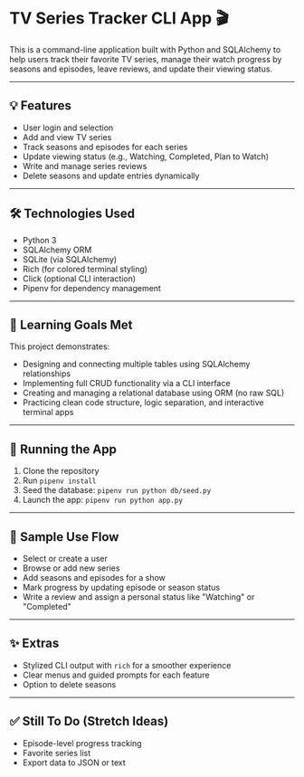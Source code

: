 # TV Series Tracker CLI App 🎬

This is a command-line application built with Python and SQLAlchemy to help users track their favorite TV series, manage their watch progress by seasons and episodes, leave reviews, and update their viewing status.

---

## 💡 Features

- User login and selection
- Add and view TV series
- Track seasons and episodes for each series
- Update viewing status (e.g., Watching, Completed, Plan to Watch)
- Write and manage series reviews
- Delete seasons and update entries dynamically

---

## 🛠️ Technologies Used

- Python 3
- SQLAlchemy ORM
- SQLite (via SQLAlchemy)
- Rich (for colored terminal styling)
- Click (optional CLI interaction)
- Pipenv for dependency management

---

## 🧠 Learning Goals Met

This project demonstrates:

- Designing and connecting multiple tables using SQLAlchemy relationships
- Implementing full CRUD functionality via a CLI interface
- Creating and managing a relational database using ORM (no raw SQL)
- Practicing clean code structure, logic separation, and interactive terminal apps

---


## 🧪 Running the App

1. Clone the repository
2. Run `pipenv install`
3. Seed the database: `pipenv run python db/seed.py`
4. Launch the app: `pipenv run python app.py`

---

## 👤 Sample Use Flow

- Select or create a user
- Browse or add new series
- Add seasons and episodes for a show
- Mark progress by updating episode or season status
- Write a review and assign a personal status like "Watching" or "Completed"

---

## ✨ Extras

- Stylized CLI output with `rich` for a smoother experience
- Clear menus and guided prompts for each feature
- Option to delete seasons

---

## ✅ Still To Do (Stretch Ideas)

- Episode-level progress tracking
- Favorite series list
- Export data to JSON or text



